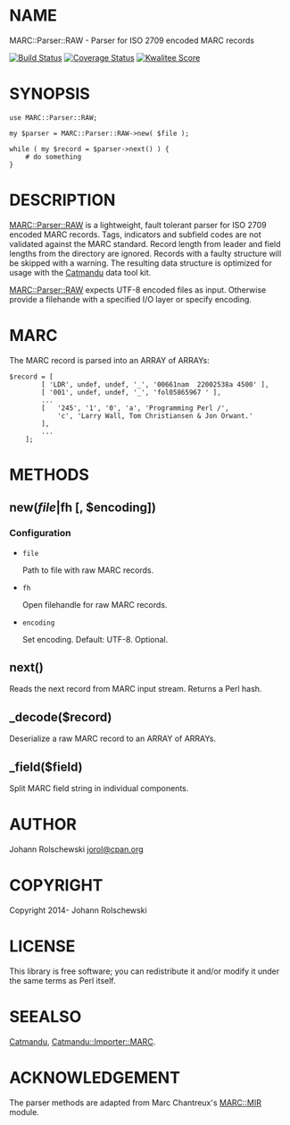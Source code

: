 # NAME

MARC::Parser::RAW - Parser for ISO 2709 encoded MARC records

[![Build Status](https://travis-ci.org/jorol/MARC-Parser-RAW.png)](https://travis-ci.org/jorol/MARC-Parser-RAW)
[![Coverage Status](https://coveralls.io/repos/jorol/MARC-Parser-RAW/badge.png?branch=devel)](https://coveralls.io/r/jorol/MARC-Parser-RAW?branch=devel)
[![Kwalitee Score](http://cpants.cpanauthors.org/dist/MARC-Parser-RAW.png)](http://cpants.cpanauthors.org/dist/MARC-Parser-RAW)

# SYNOPSIS

    use MARC::Parser::RAW;

    my $parser = MARC::Parser::RAW->new( $file );

    while ( my $record = $parser->next() ) {
        # do something        
    }

# DESCRIPTION

[MARC::Parser::RAW](https://metacpan.org/pod/MARC::Parser::RAW) is a lightweight, fault tolerant parser for ISO 2709 
encoded MARC records. Tags, indicators and subfield codes are not validated 
against the MARC standard. Record length from leader and field lengths from 
the directory are ignored. Records with a faulty structure will be skipped 
with a warning. The resulting data structure is optimized for usage with the 
[Catmandu](https://metacpan.org/pod/Catmandu) data tool kit.    

[MARC::Parser::RAW](https://metacpan.org/pod/MARC::Parser::RAW) expects UTF-8 encoded files as input. Otherwise provide 
a filehande with a specified I/O layer or specify encoding.

# MARC

The MARC record is parsed into an ARRAY of ARRAYs:

    $record = [
            [ 'LDR', undef, undef, '_', '00661nam  22002538a 4500' ],
            [ '001', undef, undef, '_', 'fol05865967 ' ],
            ...
            [   '245', '1', '0', 'a', 'Programming Perl /',
                'c', 'Larry Wall, Tom Christiansen & Jon Orwant.'
            ],
            ...
        ];

# METHODS

## new($file|$fh \[, $encoding\])

### Configuration

- `file`

    Path to file with raw MARC records.

- `fh`

    Open filehandle for raw MARC records.

- `encoding`

    Set encoding. Default: UTF-8. Optional.

## next()

Reads the next record from MARC input stream. Returns a Perl hash.

## \_decode($record)

Deserialize a raw MARC record to an ARRAY of ARRAYs.

## \_field($field)

Split MARC field string in individual components.

# AUTHOR

Johann Rolschewski <jorol@cpan.org>

# COPYRIGHT

Copyright 2014- Johann Rolschewski

# LICENSE

This library is free software; you can redistribute it and/or modify
it under the same terms as Perl itself.

# SEEALSO

[Catmandu](https://metacpan.org/pod/Catmandu), [Catmandu::Importer::MARC](https://metacpan.org/pod/Catmandu::Importer::MARC).

# ACKNOWLEDGEMENT

The parser methods are adapted from Marc Chantreux's [MARC::MIR](https://metacpan.org/pod/MARC::MIR) module.
